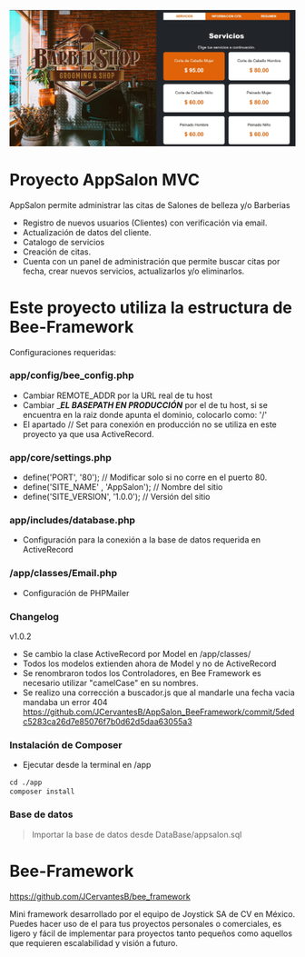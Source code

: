 ![AppSalon](https://github.com/JCervantesB/AppSalon_BeeFramework/blob/main/assets/images/preview.jpg)

# Proyecto AppSalon MVC

AppSalon permite administrar las citas de Salones de belleza y/o Barberias
- Registro de nuevos usuarios (Clientes) con verificación via email.
- Actualización de datos del cliente.
- Catalogo de servicios
- Creación de citas.
- Cuenta con un panel de administración que permite buscar citas por fecha, crear nuevos servicios, actualizarlos y/o eliminarlos.


# Este proyecto utiliza la estructura de Bee-Framework
Configuraciones requeridas:

### app/config/bee_config.php
- Cambiar REMOTE_ADDR por la URL real de tu host
- Cambiar ____EL BASEPATH EN PRODUCCIÓN___ por el de tu host, si se encuentra en la raiz donde apunta el dominio, colocarlo como: '/'
- El apartado // Set para conexión en producción no se utiliza en este proyecto ya que usa ActiveRecord.

### app/core/settings.php 
- define('PORT', '80'); // Modificar solo si no corre en el puerto 80.
- define('SITE_NAME'   , 'AppSalon');    // Nombre del sitio
- define('SITE_VERSION', '1.0.0');          // Versión del sitio

### app/includes/database.php
- Configuración para la conexión a la base de datos requerida en ActiveRecord

### /app/classes/Email.php
- Configuración de PHPMailer

### Changelog
v1.0.2
- Se cambio la clase ActiveRecord por Model en /app/classes/
- Todos los modelos extienden ahora de Model y no de ActiveRecord
- Se renombraron todos los Controladores, en Bee Framework es necesario utilizar "camelCase" en su nombres.
- Se realizo una corrección a buscador.js que al mandarle una fecha vacia mandaba un error 404
https://github.com/JCervantesB/AppSalon_BeeFramework/commit/5dedc5283ca26d7e85076f7b0d62d5daa63055a3

### Instalación de Composer
- Ejecutar desde la terminal en /app
~~~
cd ./app
composer install
~~~

### Base de datos
> Importar la base de datos desde DataBase/appsalon.sql


# Bee-Framework
https://github.com/JCervantesB/bee_framework

Mini framework desarrollado por el equipo de Joystick SA de CV en México.
Puedes hacer uso de el para tus proyectos personales o comerciales, es ligero y fácil de implementar para proyectos tanto pequeños como aquellos que requieren escalabilidad y visión a futuro.
